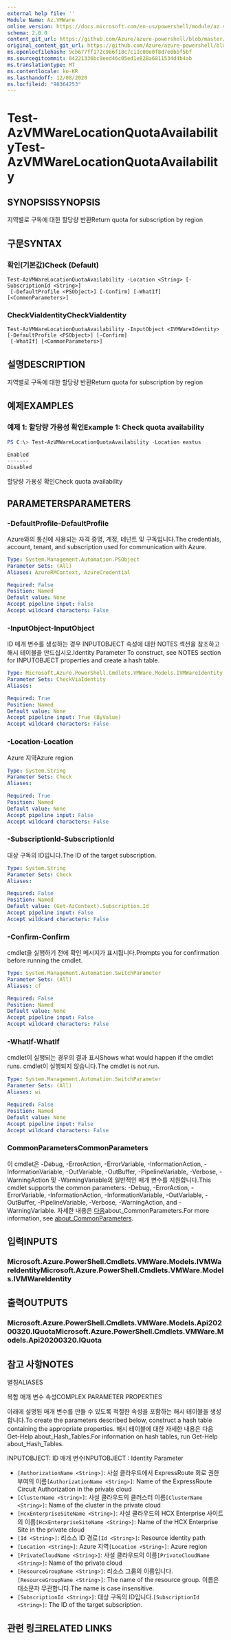 ```yaml
---
external help file: ''
Module Name: Az.VMWare
online version: https://docs.microsoft.com/en-us/powershell/module/az.vmware/test-azvmwarelocationquotaavailability
schema: 2.0.0
content_git_url: https://github.com/Azure/azure-powershell/blob/master/src/VMWare/help/Test-AzVMWareLocationQuotaAvailability.md
original_content_git_url: https://github.com/Azure/azure-powershell/blob/master/src/VMWare/help/Test-AzVMWareLocationQuotaAvailability.md
ms.openlocfilehash: 9cb677ff172c986f18c7c11c00e0f8d7e0bbf5bf
ms.sourcegitcommit: 04221336bc9eed46c05ed1e828a6811534d4b4ab
ms.translationtype: MT
ms.contentlocale: ko-KR
ms.lasthandoff: 12/08/2020
ms.locfileid: "98364253"
---
```

# <span data-ttu-id="f1783-101">Test-AzVMWareLocationQuotaAvailability</span><span class="sxs-lookup"><span data-stu-id="f1783-101">Test-AzVMWareLocationQuotaAvailability</span></span>

## <span data-ttu-id="f1783-102">SYNOPSIS</span><span class="sxs-lookup"><span data-stu-id="f1783-102">SYNOPSIS</span></span>
<span data-ttu-id="f1783-103">지역별로 구독에 대한 할당량 반환</span><span class="sxs-lookup"><span data-stu-id="f1783-103">Return quota for subscription by region</span></span>

## <span data-ttu-id="f1783-104">구문</span><span class="sxs-lookup"><span data-stu-id="f1783-104">SYNTAX</span></span>

### <span data-ttu-id="f1783-105">확인(기본값)</span><span class="sxs-lookup"><span data-stu-id="f1783-105">Check (Default)</span></span>
```
Test-AzVMWareLocationQuotaAvailability -Location <String> [-SubscriptionId <String>]
 [-DefaultProfile <PSObject>] [-Confirm] [-WhatIf] [<CommonParameters>]
```

### <span data-ttu-id="f1783-106">CheckViaIdentity</span><span class="sxs-lookup"><span data-stu-id="f1783-106">CheckViaIdentity</span></span>
```
Test-AzVMWareLocationQuotaAvailability -InputObject <IVMWareIdentity> [-DefaultProfile <PSObject>] [-Confirm]
 [-WhatIf] [<CommonParameters>]
```

## <span data-ttu-id="f1783-107">설명</span><span class="sxs-lookup"><span data-stu-id="f1783-107">DESCRIPTION</span></span>
<span data-ttu-id="f1783-108">지역별로 구독에 대한 할당량 반환</span><span class="sxs-lookup"><span data-stu-id="f1783-108">Return quota for subscription by region</span></span>

## <span data-ttu-id="f1783-109">예제</span><span class="sxs-lookup"><span data-stu-id="f1783-109">EXAMPLES</span></span>

### <span data-ttu-id="f1783-110">예제 1: 할당량 가용성 확인</span><span class="sxs-lookup"><span data-stu-id="f1783-110">Example 1: Check quota availability</span></span>
```powershell
PS C:\> Test-AzVMWareLocationQuotaAvailability -Location eastus

Enabled
-------
Disabled
```

<span data-ttu-id="f1783-111">할당량 가용성 확인</span><span class="sxs-lookup"><span data-stu-id="f1783-111">Check quota availability</span></span>

## <span data-ttu-id="f1783-112">PARAMETERS</span><span class="sxs-lookup"><span data-stu-id="f1783-112">PARAMETERS</span></span>

### <span data-ttu-id="f1783-113">-DefaultProfile</span><span class="sxs-lookup"><span data-stu-id="f1783-113">-DefaultProfile</span></span>
<span data-ttu-id="f1783-114">Azure와의 통신에 사용되는 자격 증명, 계정, 테넌트 및 구독입니다.</span><span class="sxs-lookup"><span data-stu-id="f1783-114">The credentials, account, tenant, and subscription used for communication with Azure.</span></span>

```yaml
Type: System.Management.Automation.PSObject
Parameter Sets: (All)
Aliases: AzureRMContext, AzureCredential

Required: False
Position: Named
Default value: None
Accept pipeline input: False
Accept wildcard characters: False
```

### <span data-ttu-id="f1783-115">-InputObject</span><span class="sxs-lookup"><span data-stu-id="f1783-115">-InputObject</span></span>
<span data-ttu-id="f1783-116">ID 매개 변수를 생성하는 경우 INPUTOBJECT 속성에 대한 NOTES 섹션을 참조하고 해시 테이블을 만드십시오.</span><span class="sxs-lookup"><span data-stu-id="f1783-116">Identity Parameter To construct, see NOTES section for INPUTOBJECT properties and create a hash table.</span></span>

```yaml
Type: Microsoft.Azure.PowerShell.Cmdlets.VMWare.Models.IVMWareIdentity
Parameter Sets: CheckViaIdentity
Aliases:

Required: True
Position: Named
Default value: None
Accept pipeline input: True (ByValue)
Accept wildcard characters: False
```

### <span data-ttu-id="f1783-117">-Location</span><span class="sxs-lookup"><span data-stu-id="f1783-117">-Location</span></span>
<span data-ttu-id="f1783-118">Azure 지역</span><span class="sxs-lookup"><span data-stu-id="f1783-118">Azure region</span></span>

```yaml
Type: System.String
Parameter Sets: Check
Aliases:

Required: True
Position: Named
Default value: None
Accept pipeline input: False
Accept wildcard characters: False
```

### <span data-ttu-id="f1783-119">-SubscriptionId</span><span class="sxs-lookup"><span data-stu-id="f1783-119">-SubscriptionId</span></span>
<span data-ttu-id="f1783-120">대상 구독의 ID입니다.</span><span class="sxs-lookup"><span data-stu-id="f1783-120">The ID of the target subscription.</span></span>

```yaml
Type: System.String
Parameter Sets: Check
Aliases:

Required: False
Position: Named
Default value: (Get-AzContext).Subscription.Id
Accept pipeline input: False
Accept wildcard characters: False
```

### <span data-ttu-id="f1783-121">-Confirm</span><span class="sxs-lookup"><span data-stu-id="f1783-121">-Confirm</span></span>
<span data-ttu-id="f1783-122">cmdlet을 실행하기 전에 확인 메시지가 표시됩니다.</span><span class="sxs-lookup"><span data-stu-id="f1783-122">Prompts you for confirmation before running the cmdlet.</span></span>

```yaml
Type: System.Management.Automation.SwitchParameter
Parameter Sets: (All)
Aliases: cf

Required: False
Position: Named
Default value: None
Accept pipeline input: False
Accept wildcard characters: False
```

### <span data-ttu-id="f1783-123">-WhatIf</span><span class="sxs-lookup"><span data-stu-id="f1783-123">-WhatIf</span></span>
<span data-ttu-id="f1783-124">cmdlet이 실행되는 경우의 결과 표시</span><span class="sxs-lookup"><span data-stu-id="f1783-124">Shows what would happen if the cmdlet runs.</span></span>
<span data-ttu-id="f1783-125">cmdlet이 실행되지 않습니다.</span><span class="sxs-lookup"><span data-stu-id="f1783-125">The cmdlet is not run.</span></span>

```yaml
Type: System.Management.Automation.SwitchParameter
Parameter Sets: (All)
Aliases: wi

Required: False
Position: Named
Default value: None
Accept pipeline input: False
Accept wildcard characters: False
```

### <span data-ttu-id="f1783-126">CommonParameters</span><span class="sxs-lookup"><span data-stu-id="f1783-126">CommonParameters</span></span>
<span data-ttu-id="f1783-127">이 cmdlet은 -Debug, -ErrorAction, -ErrorVariable, -InformationAction, -InformationVariable, -OutVariable, -OutBuffer, -PipelineVariable, -Verbose, -WarningAction 및 -WarningVariable의 일반적인 매개 변수를 지원합니다.</span><span class="sxs-lookup"><span data-stu-id="f1783-127">This cmdlet supports the common parameters: -Debug, -ErrorAction, -ErrorVariable, -InformationAction, -InformationVariable, -OutVariable, -OutBuffer, -PipelineVariable, -Verbose, -WarningAction, and -WarningVariable.</span></span> <span data-ttu-id="f1783-128">자세한 내용은 [다음](http://go.microsoft.com/fwlink/?LinkID=113216)about_CommonParameters.</span><span class="sxs-lookup"><span data-stu-id="f1783-128">For more information, see [about_CommonParameters](http://go.microsoft.com/fwlink/?LinkID=113216).</span></span>

## <span data-ttu-id="f1783-129">입력</span><span class="sxs-lookup"><span data-stu-id="f1783-129">INPUTS</span></span>

### <span data-ttu-id="f1783-130">Microsoft.Azure.PowerShell.Cmdlets.VMWare.Models.IVMWareIdentity</span><span class="sxs-lookup"><span data-stu-id="f1783-130">Microsoft.Azure.PowerShell.Cmdlets.VMWare.Models.IVMWareIdentity</span></span>

## <span data-ttu-id="f1783-131">출력</span><span class="sxs-lookup"><span data-stu-id="f1783-131">OUTPUTS</span></span>

### <span data-ttu-id="f1783-132">Microsoft.Azure.PowerShell.Cmdlets.VMWare.Models.Api20200320.IQuota</span><span class="sxs-lookup"><span data-stu-id="f1783-132">Microsoft.Azure.PowerShell.Cmdlets.VMWare.Models.Api20200320.IQuota</span></span>

## <span data-ttu-id="f1783-133">참고 사항</span><span class="sxs-lookup"><span data-stu-id="f1783-133">NOTES</span></span>

<span data-ttu-id="f1783-134">별칭</span><span class="sxs-lookup"><span data-stu-id="f1783-134">ALIASES</span></span>

<span data-ttu-id="f1783-135">복합 매개 변수 속성</span><span class="sxs-lookup"><span data-stu-id="f1783-135">COMPLEX PARAMETER PROPERTIES</span></span>

<span data-ttu-id="f1783-136">아래에 설명된 매개 변수를 만들 수 있도록 적절한 속성을 포함하는 해시 테이블을 생성합니다.</span><span class="sxs-lookup"><span data-stu-id="f1783-136">To create the parameters described below, construct a hash table containing the appropriate properties.</span></span> <span data-ttu-id="f1783-137">해시 테이블에 대한 자세한 내용은 다음 Get-Help about_Hash_Tables.</span><span class="sxs-lookup"><span data-stu-id="f1783-137">For information on hash tables, run Get-Help about_Hash_Tables.</span></span>


<span data-ttu-id="f1783-138">INPUTOBJECT: <IVMWareIdentity> ID 매개 변수</span><span class="sxs-lookup"><span data-stu-id="f1783-138">INPUTOBJECT <IVMWareIdentity>: Identity Parameter</span></span>
  - <span data-ttu-id="f1783-139">`[AuthorizationName <String>]`: 사설 클라우드에서 ExpressRoute 회로 권한 부여의 이름</span><span class="sxs-lookup"><span data-stu-id="f1783-139">`[AuthorizationName <String>]`: Name of the ExpressRoute Circuit Authorization in the private cloud</span></span>
  - <span data-ttu-id="f1783-140">`[ClusterName <String>]`: 사설 클라우드의 클러스터 이름</span><span class="sxs-lookup"><span data-stu-id="f1783-140">`[ClusterName <String>]`: Name of the cluster in the private cloud</span></span>
  - <span data-ttu-id="f1783-141">`[HcxEnterpriseSiteName <String>]`: 사설 클라우드의 HCX Enterprise 사이트의 이름</span><span class="sxs-lookup"><span data-stu-id="f1783-141">`[HcxEnterpriseSiteName <String>]`: Name of the HCX Enterprise Site in the private cloud</span></span>
  - <span data-ttu-id="f1783-142">`[Id <String>]`: 리소스 ID 경로</span><span class="sxs-lookup"><span data-stu-id="f1783-142">`[Id <String>]`: Resource identity path</span></span>
  - <span data-ttu-id="f1783-143">`[Location <String>]`: Azure 지역</span><span class="sxs-lookup"><span data-stu-id="f1783-143">`[Location <String>]`: Azure region</span></span>
  - <span data-ttu-id="f1783-144">`[PrivateCloudName <String>]`: 사설 클라우드의 이름</span><span class="sxs-lookup"><span data-stu-id="f1783-144">`[PrivateCloudName <String>]`: Name of the private cloud</span></span>
  - <span data-ttu-id="f1783-145">`[ResourceGroupName <String>]`: 리소스 그룹의 이름입니다.</span><span class="sxs-lookup"><span data-stu-id="f1783-145">`[ResourceGroupName <String>]`: The name of the resource group.</span></span> <span data-ttu-id="f1783-146">이름은 대소문자 무관합니다.</span><span class="sxs-lookup"><span data-stu-id="f1783-146">The name is case insensitive.</span></span>
  - <span data-ttu-id="f1783-147">`[SubscriptionId <String>]`: 대상 구독의 ID입니다.</span><span class="sxs-lookup"><span data-stu-id="f1783-147">`[SubscriptionId <String>]`: The ID of the target subscription.</span></span>

## <span data-ttu-id="f1783-148">관련 링크</span><span class="sxs-lookup"><span data-stu-id="f1783-148">RELATED LINKS</span></span>


